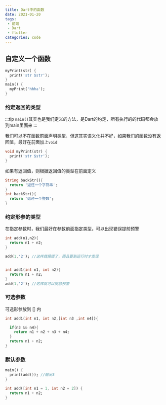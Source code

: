 ```yaml
---
title: Dart中的函数
date: 2021-01-20
tags:
 - 前端
 - Dart
 - flutter
categories: code
---
```


## 自定义一个函数

```dart
myPrint(str) {
  print('str $str');
}
main() {
  myPrint('hhha');
}
```

### 约定返回的类型
:::tip
`main()`其实也是我们定义的方法，是Dart的约定，所有执行的的代码都会放到main里面来
:::

我们可以不在函数前面声明类型，但这其实语义化并不好，如果我们的函数没有返回值，最好在前面加上`void`

```dart
void myPrint(str) {
  print('str $str');
}
```

如果有返回值，则根据返回值的类型在前面定义

```dart
String backStr(){
  return '返还一个字符串';
}
int backStr(){
  return '返还一个整数';
}
```
### 约定形参的类型
在指定参数时，我们最好在参数前面指定类型，可以出现错误提前预警

```dart
int add(n1,n2){
  return n1 + n2;
}

add(1,'2'); //这样就报错了，而且要到运行时才发现


int add1(int n1, int n2){
  return n1 + n2;
}
add(1,'2'); //这样就可以提前预警
```
### 可选参数
可选形参放到 [] 内

```dart
int add1(int n1, int n2,[int n3 ,int n4]){

  if(n3 && n4){
    return n1 + n2 + n3 + n4;
  }
  return n1 + n2;
}
```
### 默认参数
```dart
main() {
  print(add()); //输出3
}

int add([int n1 = 1, int n2 = 2]) {
  return n1 + n2;
}
```